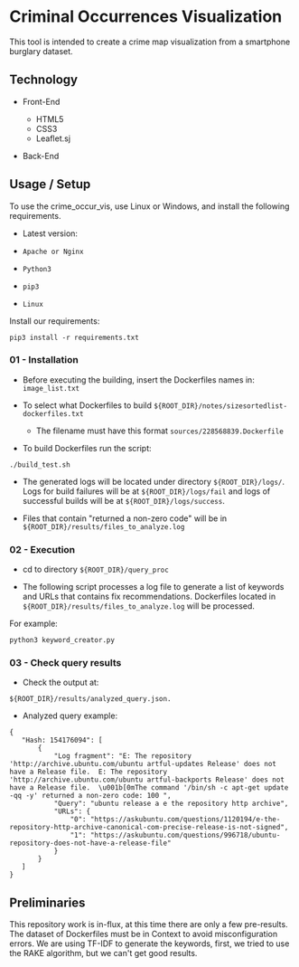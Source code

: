 # Criminal Occurrences Visualization
This tool is intended to create a crime map visualization from a smartphone burglary dataset.

## Technology

- Front-End
    - HTML5
    - CSS3
    - Leaflet.sj

- Back-End

 ## Usage / Setup
To use the crime_occur_vis, use Linux or Windows, and install the following requirements.

- Latest version: 

- `Apache or Nginx`
- `Python3`
- `pip3`
- `Linux`

Install our requirements:

```
pip3 install -r requirements.txt
```

### 01 - Installation

- Before executing the building, insert the Dockerfiles names in: `image_list.txt`

- To select what Dockerfiles to build `${ROOT_DIR}/notes/sizesortedlist-dockerfiles.txt`
    - The filename must have this format `sources/228568839.Dockerfile`

- To build Dockerfiles run the script:

```
./build_test.sh
```

- The generated logs will be located under directory `${ROOT_DIR}/logs/`. Logs for build failures
  will be at `${ROOT_DIR}/logs/fail` and logs of successful builds will be at `${ROOT_DIR}/logs/success`.

- Files that contain "returned a non-zero code" will be in `${ROOT_DIR}/results/files_to_analyze.log`

### 02 - Execution

- cd to directory `${ROOT_DIR}/query_proc`

- The following script processes a log file to generate a list of keywords and URLs 
that contains fix recommendations. Dockerfiles located in `${ROOT_DIR}/results/files_to_analyze.log` will be processed.

For example:

```
python3 keyword_creator.py
```

### 03 - Check query results

- Check the output at: 

```
${ROOT_DIR}/results/analyzed_query.json.
```

 - Analyzed query example:

 ```
 {
    "Hash: 154176094": [
        {
            "Log fragment": "E: The repository 'http://archive.ubuntu.com/ubuntu artful-updates Release' does not have a Release file.  E: The repository 'http://archive.ubuntu.com/ubuntu artful-backports Release' does not have a Release file.  \u001b[0mThe command '/bin/sh -c apt-get update -qq -y' returned a non-zero code: 100 ",
            "Query": "ubuntu release a e the repository http archive",
            "URLs": {
                "0": "https://askubuntu.com/questions/1120194/e-the-repository-http-archive-canonical-com-precise-release-is-not-signed",
                "1": "https://askubuntu.com/questions/996718/ubuntu-repository-does-not-have-a-release-file"
            }
        }
    ]
}
 ```

 ## Preliminaries

This repository work is in-flux, at this time there are only a few pre-results. The dataset of Dockerfiles must be in Context to avoid misconfiguration errors. We are using TF-IDF to generate the keywords, first, we tried to use the RAKE algorithm, but we can't get good results.